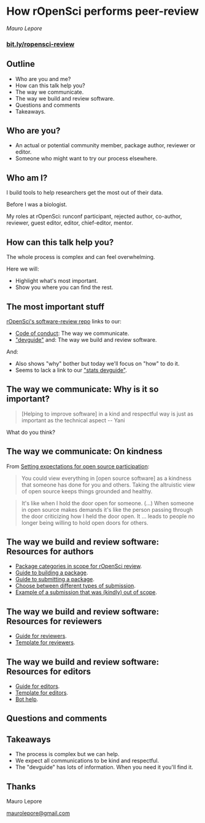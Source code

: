 # How rOpenSci performs peer-review

*Mauro Lepore*

### [bit.ly/ropensci-review](https://bit.ly/ropensci-review)

## Outline

* Who are you and me?
* How can this talk help you?
* The way we communicate.
* The way we build and review software.
* Questions and comments
* Takeaways.

## Who are you?

* An actual or potential community member, package author, reviewer or editor.
* Someone who might want to try our process elsewhere.

## Who am I?

I build tools to help researchers get the most out of their data.

Before I was a biologist.

My roles at rOpenSci: runconf participant, rejected author, co-author, reviewer,
guest editor, editor, chief-editor, mentor.

## How can this talk help you?

The whole process is complex and can feel overwhelming. 

Here we will:

* Highlight what's most important.
* Show you where you can find the rest.

## The most important stuff

[rOpenSci's software-review repo](https://github.com/ropensci/software-review) links to our: 

* [Code of conduct](https://ropensci.org/code-of-conduct/): The way we communicate.
* ["devguide"](https://devguide.ropensci.org/) and: The way we build and review software.

And:

* Also shows "why" bother but today we'll focus on "how" to do it.
* Seems to lack a link to our ["stats devguide"](https://stats-devguide.ropensci.org/).

## The way we communicate: Why is it so important?

> [Helping to improve software] in a kind and respectful way is just as
important as the technical aspect -- Yani

What do you think?

## The way we communicate: On kindness

From [Setting expectations for open source participation](https://snarky.ca/setting-expectations-for-open-source-participation/amp/):

> You could view everything in [open source software] as a kindness that someone
has done for you and others. Taking the altruistic view of open source keeps
things grounded and healthy.

> It's like when I hold the door open for someone. (...) When someone in open
source makes demands it's like the person passing through the door criticizing
how I held the door open. It ... leads to people no longer being willing to hold
open doors for others.

## The way we build and review software: Resources for authors

* [Package categories in scope for rOpenSci review](https://devguide.ropensci.org/policies.html#package-categories).
* [Guide to building a package](https://devguide.ropensci.org/building.html).
* [Guide to submitting a package](https://devguide.ropensci.org/authors-guide.html).
* [Choose between different types of submission](https://github.com/ropensci/software-review/issues/new/choose).
* [Example of a submission that was (kindly) out of scope](https://github.com/ropensci/software-review/issues/584).

## The way we build and review software: Resources for reviewers

* [Guide for reviewers](https://devguide.ropensci.org/reviewerguide.html).
* [Template for reviewers](https://devguide.ropensci.org/reviewtemplate.html).

## The way we build and review software: Resources for editors

* [Guide for editors](https://devguide.ropensci.org/editorguide.html).
* [Template for editors](https://devguide.ropensci.org/editortemplate.html).
* [Bot help](https://github.com/ropensci/software-review/issues/584#issuecomment-1483493673).

## Questions and comments

## Takeaways

* The process is complex but we can help.
* We expect all communications to be kind and respectful.
* The "devguide" has lots of information. When you need it you'll find it.

## Thanks

Mauro Lepore

maurolepore@gmail.com

